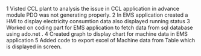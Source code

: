 1	Visted CCL plant to analysis the issue in CCL application in advance module PDO was not generating properly.
2	In EMS application created a HMI to display electricity consumtion data also displayed running status
3	Worked on coding part for EMS application to fetch data from sql database using ado.net .
4	Created graph to display chart for machine data in EMS application
5	Added code to export excel of Machine data from Table which is displayed in screen.
